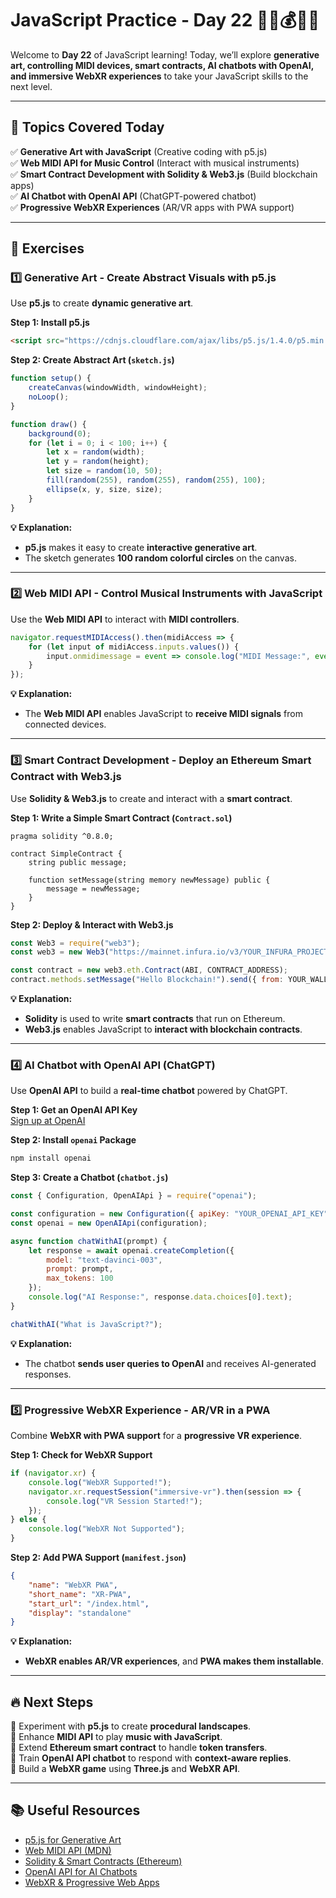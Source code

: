 # **JavaScript Practice - Day 22 🎨🎵💰🤖🌐**  

Welcome to **Day 22** of JavaScript learning! Today, we’ll explore **generative art, controlling MIDI devices, smart contracts, AI chatbots with OpenAI, and immersive WebXR experiences** to take your JavaScript skills to the next level.  

---

## **📌 Topics Covered Today**  
✅ **Generative Art with JavaScript** (Creative coding with p5.js)  
✅ **Web MIDI API for Music Control** (Interact with musical instruments)  
✅ **Smart Contract Development with Solidity & Web3.js** (Build blockchain apps)  
✅ **AI Chatbot with OpenAI API** (ChatGPT-powered chatbot)  
✅ **Progressive WebXR Experiences** (AR/VR apps with PWA support)  

---

## **📝 Exercises**  

### **1️⃣ Generative Art - Create Abstract Visuals with p5.js**  
Use **p5.js** to create **dynamic generative art**.  

**Step 1: Install p5.js**  
```html
<script src="https://cdnjs.cloudflare.com/ajax/libs/p5.js/1.4.0/p5.min.js"></script>
```

**Step 2: Create Abstract Art (`sketch.js`)**  
```javascript
function setup() {
    createCanvas(windowWidth, windowHeight);
    noLoop();
}

function draw() {
    background(0);
    for (let i = 0; i < 100; i++) {
        let x = random(width);
        let y = random(height);
        let size = random(10, 50);
        fill(random(255), random(255), random(255), 100);
        ellipse(x, y, size, size);
    }
}
```

**💡 Explanation:**  
- **p5.js** makes it easy to create **interactive generative art**.  
- The sketch generates **100 random colorful circles** on the canvas.  

---

### **2️⃣ Web MIDI API - Control Musical Instruments with JavaScript**  
Use the **Web MIDI API** to interact with **MIDI controllers**.  

```javascript
navigator.requestMIDIAccess().then(midiAccess => {
    for (let input of midiAccess.inputs.values()) {
        input.onmidimessage = event => console.log("MIDI Message:", event.data);
    }
});
```

**💡 Explanation:**  
- The **Web MIDI API** enables JavaScript to **receive MIDI signals** from connected devices.  

---

### **3️⃣ Smart Contract Development - Deploy an Ethereum Smart Contract with Web3.js**  
Use **Solidity & Web3.js** to create and interact with a **smart contract**.  

**Step 1: Write a Simple Smart Contract (`Contract.sol`)**  
```solidity
pragma solidity ^0.8.0;

contract SimpleContract {
    string public message;

    function setMessage(string memory newMessage) public {
        message = newMessage;
    }
}
```

**Step 2: Deploy & Interact with Web3.js**  
```javascript
const Web3 = require("web3");
const web3 = new Web3("https://mainnet.infura.io/v3/YOUR_INFURA_PROJECT_ID");

const contract = new web3.eth.Contract(ABI, CONTRACT_ADDRESS);
contract.methods.setMessage("Hello Blockchain!").send({ from: YOUR_WALLET_ADDRESS });
```

**💡 Explanation:**  
- **Solidity** is used to write **smart contracts** that run on Ethereum.  
- **Web3.js** enables JavaScript to **interact with blockchain contracts**.  

---

### **4️⃣ AI Chatbot with OpenAI API (ChatGPT)**  
Use **OpenAI API** to build a **real-time chatbot** powered by ChatGPT.  

**Step 1: Get an OpenAI API Key**  
[Sign up at OpenAI](https://beta.openai.com/signup/)  

**Step 2: Install `openai` Package**  
```sh
npm install openai
```

**Step 3: Create a Chatbot (`chatbot.js`)**  
```javascript
const { Configuration, OpenAIApi } = require("openai");

const configuration = new Configuration({ apiKey: "YOUR_OPENAI_API_KEY" });
const openai = new OpenAIApi(configuration);

async function chatWithAI(prompt) {
    let response = await openai.createCompletion({
        model: "text-davinci-003",
        prompt: prompt,
        max_tokens: 100
    });
    console.log("AI Response:", response.data.choices[0].text);
}

chatWithAI("What is JavaScript?");
```

**💡 Explanation:**  
- The chatbot **sends user queries to OpenAI** and receives AI-generated responses.  

---

### **5️⃣ Progressive WebXR Experience - AR/VR in a PWA**  
Combine **WebXR with PWA support** for a **progressive VR experience**.  

**Step 1: Check for WebXR Support**  
```javascript
if (navigator.xr) {
    console.log("WebXR Supported!");
    navigator.xr.requestSession("immersive-vr").then(session => {
        console.log("VR Session Started!");
    });
} else {
    console.log("WebXR Not Supported");
}
```

**Step 2: Add PWA Support (`manifest.json`)**  
```json
{
    "name": "WebXR PWA",
    "short_name": "XR-PWA",
    "start_url": "/index.html",
    "display": "standalone"
}
```

**💡 Explanation:**  
- **WebXR enables AR/VR experiences**, and **PWA makes them installable**.  

---

## **🔥 Next Steps**  
📌 Experiment with **p5.js** to create **procedural landscapes**.  
📌 Enhance **MIDI API** to play **music with JavaScript**.  
📌 Extend **Ethereum smart contract** to handle **token transfers**.  
📌 Train **OpenAI API chatbot** to respond with **context-aware replies**.  
📌 Build a **WebXR game** using **Three.js** and **WebXR API**.  

---

## **📚 Useful Resources**  
- [p5.js for Generative Art](https://p5js.org/)  
- [Web MIDI API (MDN)](https://developer.mozilla.org/en-US/docs/Web/API/Web_MIDI_API)  
- [Solidity & Smart Contracts (Ethereum)](https://soliditylang.org/)  
- [OpenAI API for AI Chatbots](https://beta.openai.com/docs/)  
- [WebXR & Progressive Web Apps](https://immersiveweb.dev/)  
